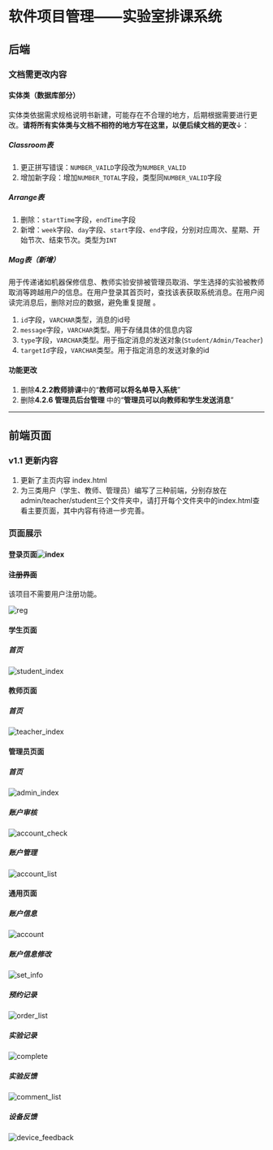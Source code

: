 # 软件项目管理——实验室排课系统

## 后端

### 文档需更改内容

#### 实体类（数据库部分）

实体类依据需求规格说明书新建，可能存在不合理的地方，后期根据需要进行更改。**请将所有实体类与文档不相符的地方写在这里，以便后续文档的更改**↓：

##### Classroom表

1. 更正拼写错误：`NUMBER_VAILD`字段改为`NUMBER_VALID`
2. 增加新字段：增加`NUMBER_TOTAL`字段，类型同`NUMBER_VALID`字段 

##### Arrange表

1. 删除：`startTime`字段，`endTime`字段
2. 新增：`week`字段、`day`字段、`start`字段、`end`字段，分别对应周次、星期、开始节次、结束节次。类型为`INT`

##### Mag表（新增）

​	用于传递诸如机器保修信息、教师实验安排被管理员取消、学生选择的实验被教师取消等跨越用户的信息。在用户登录其首页时，查找该表获取系统消息。在用户阅读完消息后，删除对应的数据，避免重复提醒 。

1. `id`字段，`VARCHAR`类型，消息的id号
2. `message`字段，`VARCHAR`类型。用于存储具体的信息内容
3. `type`字段，`VARCHAR`类型。用于指定消息的发送对象(`Student/Admin/Teacher`)
4. `targetId`字段，`VARCHAR`类型。用于指定消息的发送对象的id

#### 功能更改

1. 删除**4.2.2教师排课**中的“**教师可以将名单导入系统**”
2. 删除**4.2.6 管理员后台管理** 中的“**管理员可以向教师和学生发送消息**”

------

## 前端页面

### v1.1 更新内容

1. 更新了主页内容 index.html
2. 为三类用户（学生、教师、管理员）编写了三种前端，分别存放在admin/teacher/student三个文件夹中，请打开每个文件夹中的index.html查看主要页面，其中内容有待进一步完善。

### 页面展示

#### 登录页面![index](pic/index.png)

#### ~~注册界面~~

该项目不需要用户注册功能。

![reg](pic/reg.png)

#### 学生页面

##### 首页

![student_index](pic/student/student_index.png)

#### 教师页面

##### 首页

![teacher_index](pic/teacher/teacher_index.png)

#### 管理员页面

##### 首页

![admin_index](pic/admin/admin_index.png)

##### 账户审核

![account_check](pic/admin/account_check.png)

##### 账户管理

![account_list](pic/admin/account_list.png)

#### 通用页面

##### 账户信息

![account](pic/common/account.png)

##### 账户信息修改

![set_info](pic/common/set_info.png)

##### 预约记录

![order_list](pic/common/order_list.png)

##### 实验记录

![complete](pic/common/complete.png)

##### 实验反馈

![comment_list](pic/common/comment_list.png)

##### 设备反馈

![device_feedback](pic/common/device_feedback.png)
